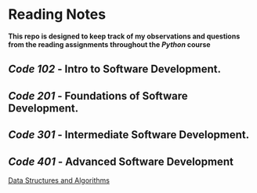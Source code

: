 # Reading Notes
**This repo is designed to keep track of my observations and questions from the reading assignments throughout the *Python* course**
## *Code 102* - Intro to Software Development.
## *Code 201* - Foundations of Software Development.
## *Code 301* - Intermediate Software Development.
## *Code 401* - Advanced Software Development
[Data Structures and Algorithms](./DSA.md)
